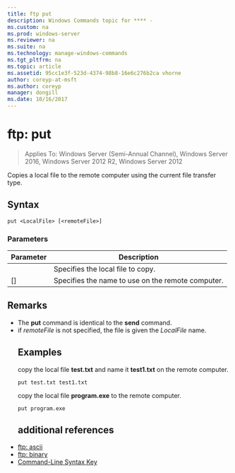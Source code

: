 ```yaml
---
title: ftp put
description: Windows Commands topic for **** - 
ms.custom: na
ms.prod: windows-server
ms.reviewer: na
ms.suite: na
ms.technology: manage-windows-commands
ms.tgt_pltfrm: na
ms.topic: article
ms.assetid: 95cc1e3f-523d-4374-98b8-16e6c276b2ca vhorne
author: coreyp-at-msft
ms.author: coreyp
manager: dongill
ms.date: 10/16/2017
---
```

# ftp: put

>Applies To: Windows Server (Semi-Annual Channel), Windows Server 2016, Windows Server 2012 R2, Windows Server 2012

Copies a local file to the remote computer using the current file transfer type.   
## Syntax  
```  
put <LocalFile> [<remoteFile>]  
```  
### Parameters  

|   Parameter    |                    Description                    |
|----------------|---------------------------------------------------|
|  <LocalFile>   |         Specifies the local file to copy.         |
| [<remoteFile>] | Specifies the name to use on the remote computer. |

## Remarks  
- The **put** command is identical to the **send** command.  
- if *remoteFile* is not specified, the file is given the *LocalFile* name.  
  ## <a name=BKMK_Examples></a>Examples  
  copy the local file **test.txt** and name it **test1.txt** on the remote computer.  
  ```  
  put test.txt test1.txt  
  ```  
  copy the local file **program.exe** to the remote computer.  
  ```  
  put program.exe  
  ```  
  ## additional references  
- [ftp: ascii](ftp-ascii.md)  
- [ftp: binary](ftp-binary.md)  
- [Command-Line Syntax Key](command-line-syntax-key.md)  
